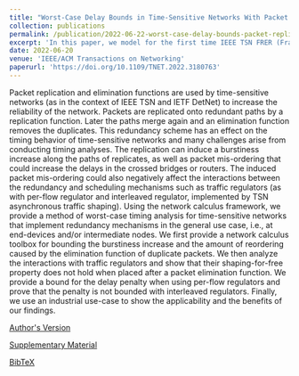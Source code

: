 ```yaml
---
title: "Worst-Case Delay Bounds in Time-Sensitive Networks With Packet Replication and Elimination"
collection: publications
permalink: /publication/2022-06-22-worst-case-delay-bounds-packet-replication-elimination
excerpt: 'In this paper, we model for the first time IEEE TSN FRER (Frame Replication and Elimination For Redundancy) and IETF DetNet PREOF (Packet Replication, Elimination and Ordering Functions) within the Network Calculus framework. We also also prove that using a TSN ATS after TSN FRER can yield unbounded latencies.' 
date: 2022-06-20
venue: 'IEEE/ACM Transactions on Networking'
paperurl: 'https://doi.org/10.1109/TNET.2022.3180763'
---
```

Packet replication and elimination functions are used by time-sensitive networks (as in the context of IEEE TSN and IETF DetNet) to increase the reliability of the network. Packets are replicated onto redundant paths by a replication function. Later the paths merge again and an elimination function removes the duplicates. This redundancy scheme has an effect on the timing behavior of time-sensitive networks and many challenges arise from conducting timing analyses. The replication can induce a burstiness increase along the paths of replicates, as well as packet mis-ordering that could increase the delays in the crossed bridges or routers. The induced packet mis-ordering could also negatively affect the interactions between the redundancy and scheduling mechanisms such as traffic regulators (as with per-flow regulator and interleaved regulator, implemented by TSN asynchronous traffic shaping). Using the network calculus framework, we provide a method of worst-case timing analysis for time-sensitive networks that implement redundancy mechanisms in the general use case, i.e., at end-devices and/or intermediate nodes. We first provide a network calculus toolbox for bounding the burstiness increase and the amount of reordering caused by the elimination function of duplicate packets. We then analyze the interactions with traffic regulators and show that their shaping-for-free property does not hold when placed after a packet elimination function. We provide a bound for the delay penalty when using per-flow regulators and prove that the penalty is not bounded with interleaved regulators. Finally, we use an industrial use-case to show the applicability and the benefits of our findings.

[Author's Version](http://ludoinspace.github.io/files/2022-06-20-packet-replication-author-version.pdf)

[Supplementary Material](https://doi.org/10.1109/TNET.2022.3180763/mm1)

[BibTeX](http://ludoinspace.github.io/files/2022-06-20-packet-replication-citation.bib)
